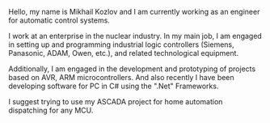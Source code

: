 Hello, my name is Mikhail Kozlov and I am currently working as an engineer for automatic control systems.

I work at an enterprise in the nuclear industry. In my main job, I am engaged in setting up and programming industrial logic controllers 
(Siemens, Panasonic, ADAM, Owen, etc.), and related technological equipment. 

Additionally, I am engaged in the development and prototyping of projects based on AVR, ARM microcontrollers. 
And also recently I have been developing software for PC in C# using the ".Net" Frameworks. 

I suggest trying to use my ASCADA project for home automation dispatching for any MCU.

